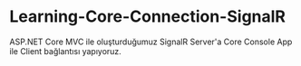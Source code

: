# Learning-Core-Connection-SignalR
ASP.NET Core MVC ile oluşturduğumuz SignalR Server'a Core Console App ile Client bağlantısı yapıyoruz.
